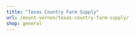 ```yaml
---
title: "Texas Country Farm Supply"
url: /mount-vernon/texas-country-farm-supply/
shop: general
---
```

